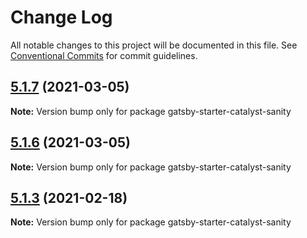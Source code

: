 # Change Log

All notable changes to this project will be documented in this file.
See [Conventional Commits](https://conventionalcommits.org) for commit guidelines.

## [5.1.7](https://github.com/ehowey/gatsby-starter-catalyst-core/compare/gatsby-starter-catalyst-sanity@5.1.6...gatsby-starter-catalyst-sanity@5.1.7) (2021-03-05)

**Note:** Version bump only for package gatsby-starter-catalyst-sanity





## [5.1.6](https://github.com/ehowey/gatsby-starter-catalyst-core/compare/gatsby-starter-catalyst-sanity@5.1.5...gatsby-starter-catalyst-sanity@5.1.6) (2021-03-05)

**Note:** Version bump only for package gatsby-starter-catalyst-sanity





## [5.1.3](https://github.com/ehowey/gatsby-starter-catalyst-core/compare/gatsby-starter-catalyst-sanity@5.1.2...gatsby-starter-catalyst-sanity@5.1.3) (2021-02-18)

**Note:** Version bump only for package gatsby-starter-catalyst-sanity
